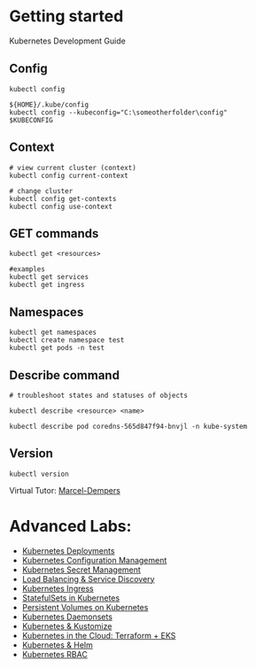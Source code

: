 # Getting started

Kubernetes Development Guide

## Config

```
kubectl config

${HOME}/.kube/config
kubectl config --kubeconfig="C:\someotherfolder\config"
$KUBECONFIG
```

## Context

```
# view current cluster (context)
kubectl config current-context

# change cluster
kubectl config get-contexts
kubectl config use-context
```

## GET commands

```
kubectl get <resources>

#examples
kubectl get services
kubectl get ingress
```

## Namespaces

```
kubectl get namespaces
kubectl create namespace test
kubectl get pods -n test
```

## Describe command

```
# troubleshoot states and statuses of objects

kubectl describe <resource> <name>

kubectl describe pod coredns-565d847f94-bnvjl -n kube-system
```

## Version

```
kubectl version
```

Virtual Tutor: [Marcel-Dempers](https://github.com/marcel-dempers)

# Advanced Labs:

- [Kubernetes Deployments](deployments/readme.md)
- [Kubernetes Configuration Management](configmap/readme.md)
- [Kubernetes Secret Management](secrets/readme.md)
- [Load Balancing & Service Discovery](services/readme.md)
- [Kubernetes Ingress](ingress/readme.md)
- [StatefulSets in Kubernetes](statefulsets/notes.md)
- [Persistent Volumes on Kubernetes](persistentvolume/readme.md)
- [Kubernetes Daemonsets](daemonsets/README.md)
- [Kubernetes & Kustomize](kustomize/readme.md)
- [Kubernetes in the Cloud: Terraform + EKS](iac/terraform/readme.md)
- [Kubernetes & Helm](helm/README.md)
- [Kubernetes RBAC](rbac/README.md)
